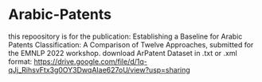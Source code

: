 # Arabic-Patents

this repoository is for the publication: Establishing a Baseline for Arabic Patents Classification: A Comparison of Twelve Approaches, submitted for the EMNLP 2022 workshop.
download ArPatent Dataset in .txt or .xml format:
https://drive.google.com/file/d/1q-qJj_RihsvFtx3g0OY3DwqAIae627oU/view?usp=sharing

